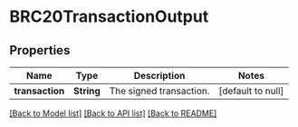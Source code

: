 # BRC20TransactionOutput
## Properties

| Name | Type | Description | Notes |
|------------ | ------------- | ------------- | -------------|
| **transaction** | **String** | The signed transaction. | [default to null] |

[[Back to Model list]](../README.md#documentation-for-models) [[Back to API list]](../README.md#documentation-for-api-endpoints) [[Back to README]](../README.md)

